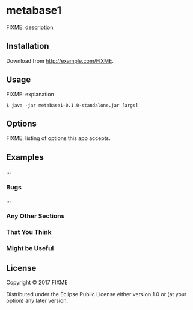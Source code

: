 # metabase1

FIXME: description

## Installation

Download from http://example.com/FIXME.

## Usage

FIXME: explanation

    $ java -jar metabase1-0.1.0-standalone.jar [args]

## Options

FIXME: listing of options this app accepts.

## Examples

...

### Bugs

...

### Any Other Sections
### That You Think
### Might be Useful

## License

Copyright © 2017 FIXME

Distributed under the Eclipse Public License either version 1.0 or (at
your option) any later version.

